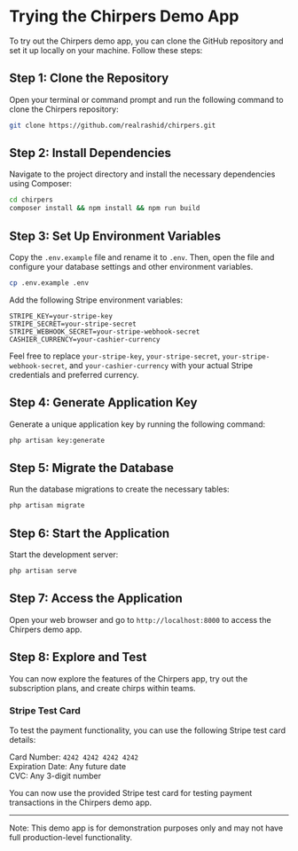 # Trying the Chirpers Demo App

To try out the Chirpers demo app, you can clone the GitHub repository and set it up locally on your machine. Follow these steps:

## Step 1: Clone the Repository

Open your terminal or command prompt and run the following command to clone the Chirpers repository:

```bash
git clone https://github.com/realrashid/chirpers.git
```

## Step 2: Install Dependencies

Navigate to the project directory and install the necessary dependencies using Composer:

```bash
cd chirpers
composer install && npm install && npm run build
```

## Step 3: Set Up Environment Variables

Copy the `.env.example` file and rename it to `.env`. Then, open the file and configure your database settings and other environment variables.

```bash
cp .env.example .env
```

Add the following Stripe environment variables:

```env
STRIPE_KEY=your-stripe-key
STRIPE_SECRET=your-stripe-secret
STRIPE_WEBHOOK_SECRET=your-stripe-webhook-secret
CASHIER_CURRENCY=your-cashier-currency
```

Feel free to replace `your-stripe-key`, `your-stripe-secret`, `your-stripe-webhook-secret`, and `your-cashier-currency` with your actual Stripe credentials and preferred currency.

## Step 4: Generate Application Key

Generate a unique application key by running the following command:

```bash
php artisan key:generate
```

## Step 5: Migrate the Database

Run the database migrations to create the necessary tables:

```bash
php artisan migrate
```

## Step 6: Start the Application

Start the development server:

```bash
php artisan serve
```

## Step 7: Access the Application

Open your web browser and go to `http://localhost:8000` to access the Chirpers demo app.

## Step 8: Explore and Test

You can now explore the features of the Chirpers app, try out the subscription plans, and create chirps within teams.

### Stripe Test Card
To test the payment functionality, you can use the following Stripe test card details:

Card Number: `4242 4242 4242 4242` \
Expiration Date: Any future date \
CVC: Any 3-digit number

You can now use the provided Stripe test card for testing payment transactions in the Chirpers demo app.

----

Note: This demo app is for demonstration purposes only and may not have full production-level functionality.
